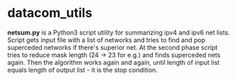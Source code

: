 # datacom_utils
<b>netsum.py</b> is a Python3 script utility for summarizing ipv4 and ipv6 net lists.
Script gets input file with a list of networks and tries to find and pop superceded networks if there's superior net.
At the second phase script tries to reduce mask length (24 -> 23 for e.g.) and finds superceded nets again. Then the algorithm works again
and again, until length of input list equals length of output list - it is the stop condition.
